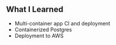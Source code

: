 ## What I Learned
- Multi-container app CI and deployment
- Containerized Postgres 
- Deployment to AWS
